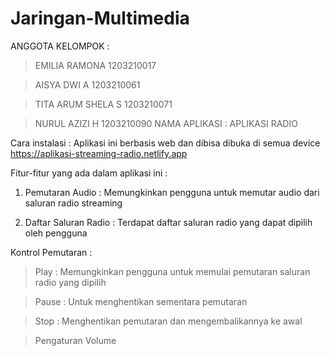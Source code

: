 # Jaringan-Multimedia

ANGGOTA KELOMPOK :

> EMILIA RAMONA      1203210017

> AISYA DWI A        1203210061

> TITA ARUM SHELA S  1203210071

> NURUL AZIZI H      1203210090
NAMA APLIKASI : APLIKASI RADIO

Cara instalasi : Aplikasi ini berbasis web dan dibisa dibuka di semua device
https://aplikasi-streaming-radio.netlify.app 

Fitur-fitur yang ada dalam aplikasi ini :

1. Pemutaran Audio : Memungkinkan pengguna untuk memutar audio dari saluran radio streaming

2. Daftar Saluran Radio : Terdapat daftar saluran radio yang dapat dipilih oleh pengguna

Kontrol Pemutaran :

> Play : Memungkinkan pengguna untuk memulai pemutaran saluran radio yang dipilih

> Pause : Untuk menghentikan sementara pemutaran

> Stop : Menghentikan pemutaran dan mengembalikannya ke awal

> Pengaturan Volume
